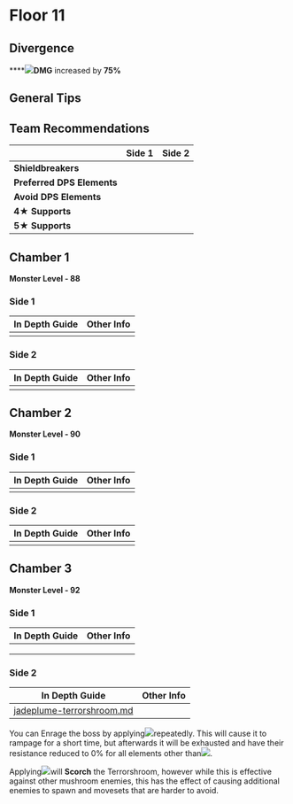 # Floor 11

## Divergence

****![](../../.gitbook/assets/dendro\_small.png)**DMG** increased by **75%**

## General Tips



## Team Recommendations

|                            | Side 1 | Side 2 |
| -------------------------- | :----: | :----: |
| **Shieldbreakers**         |        |        |
| **Preferred DPS Elements** |        |        |
| **Avoid DPS Elements**     |        |        |
| **4**★ **Supports**        |        |        |
| **5**★ **Supports**        |        |        |

## Chamber 1

**Monster Level - 88**

### Side 1

| In Depth Guide | Other Info |
| -------------- | ---------- |
|                |            |



### Side 2

| In Depth Guide | Other Info |
| -------------- | ---------- |
|                |            |



## Chamber 2

**Monster Level - 90**

### Side 1

| In Depth Guide | Other Info |
| -------------- | ---------- |
|                |            |



### Side 2

| In Depth Guide | Other Info |
| -------------- | ---------- |
|                |            |

## Chamber 3

**Monster Level - 92**

### Side 1

| In Depth Guide | Other Info |
| -------------- | ---------- |
|                |            |
|                |            |
|                |            |

### Side 2

| In Depth Guide                                                                         | Other Info |
| -------------------------------------------------------------------------------------- | ---------- |
| [jadeplume-terrorshroom.md](../../monsters/elites/jadeplume-terrorshroom.md "mention") |            |

You can Enrage the boss by applying![](../../.gitbook/assets/electro\_small.png)repeatedly. This will cause it to rampage for a short time, but afterwards it will be exhausted and have their resistance reduced to 0% for all elements other than![](../../.gitbook/assets/dendro\_small.png).

Applying![](../../.gitbook/assets/pyro\_small.png)will **Scorch** the Terrorshroom, however while this is effective against other mushroom enemies, this has the effect of causing additional enemies to spawn and movesets that are harder to avoid.
